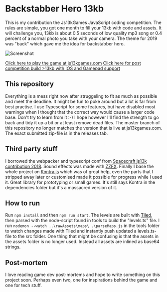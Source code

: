 # Backstabber Hero 13kb

This is my contribution the Js13kGames JavaScript coding competition. The rules are simple, you got one month to fill your 13kb with code and assets. It will challenge you, 13kb is about 0.5 seconds of low quality mp3 song or 0.4 percent of a normal photo you take with your camera. The theme for 2019 was "back" which gave me the idea for backstabber hero.

![Screenshot](https://raw.githubusercontent.com/nkholski/backstabberhero/master/gitscreenshot.png)

[Click here to play the game at js13kgames.com](https://js13kgames.com/entries/backstabber-hero)
[Click here for post competition build >13kb with IOS and Gamepad support](https://niklasberg.se/backstabber-hero/)

## This repository

Everything is a mess right now after struggeling to fit as much as possible and meet the deadline. It might be fun to poke around but a lot is far from best practise. I use Typescript for some features, but have disabled most warnings when I thought that the correct way would cause a larger code base. Don't try to learn from it :-) I hope however I'll find the strength to go back and tidy it up a bit or at least remove dead files. The master branch of this repository no longer matches the version that is live at js13kgames.com. The exact submitted zip-file is in the releases tab.

## Third party stuff

I borrowed the webpacker and typescript conf from [Spacecraft js13k contribution 2018](https://github.com/tricsi/spacecraft). Sound effects was made with [ZZFX](https://zzfx.3d2k.com/). Finally I base the whole project on [Kontra.js](https://straker.github.io/kontra/) which was of great help, even the parts that I stripped away later or customised made it possible for progress while I used it. Great library for prototyping or small games. It's still says Kontra in the dependencies folder but it's a massacred version of it.

## How to run

Run `npm install` and then `npm run start`. The levels are built with [Tiled](https://www.mapeditor.org), then parsed with the node-script found in tools to build the "levels.ts" file. I run `nodemon --watch ..\rawAssets\maps\ .\parseMaps.js` in the tools folder to watch changes made with Tiled and instantly push updated a levels.ts-file to the src folder. One thing that might be confusing is that the assets in the assets folder is no longer used. Instead all assets are inlined as base64 strings.

## Post-mortem

I love reading game dev post-mortems and hope to write something on this project soon. Perhaps even two, one for inspirations behind the game and one for tech stuff.
